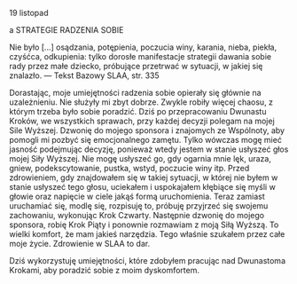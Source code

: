 19 listopad

a
STRATEGIE RADZENIA SOBIE 

 Nie było [...] osądzania, potępienia, poczucia winy, karania, nieba, piekła, czyśćca, odkupienia: tylko dorosłe manifestacje strategii dawania sobie rady przez małe dziecko, próbujące przetrwać w sytuacji, w jakiej się znalazło. — Tekst Bazowy SLAA, str. 335

 Dorastając, moje umiejętności radzenia sobie opierały się głównie na uzależnieniu. Nie służyły mi zbyt dobrze. Zwykle robiły więcej chaosu, z którym trzeba było sobie poradzić. Dziś po przepracowaniu Dwunastu Kroków, we wszystkich sprawach, przy każdej decyzji polegam na mojej Sile Wyższej. Dzwonię do mojego sponsora i znajomych ze Wspólnoty, aby pomogli mi pozbyć się emocjonalnego zamętu. Tylko wówczas mogę mieć jasność podejmując decyzję, ponieważ wtedy jestem w stanie usłyszeć głos mojej Siły Wyższej. Nie mogę usłyszeć go, gdy ogarnia mnie lęk, uraza, gniew, podekscytowanie, pustka, wstyd, poczucie winy itp. Przed zdrowieniem, gdy znajdowałem się w takiej sytuacji, w której nie byłem w stanie usłyszeć tego głosu, uciekałem i uspokajałem kłębiące się myśli w głowie oraz napięcie w ciele jakąś formą uruchomienia. Teraz zamiast uruchamiać się, modlę się, rozpisuję to, próbuję przyjrzeć się swojemu zachowaniu, wykonując Krok Czwarty. Następnie dzwonię do mojego sponsora, robię Krok Piąty i ponownie rozmawiam z moją Siłą Wyższą. To wielki komfort, że mam jakieś narzędzia. Tego właśnie szukałem przez całe moje życie. Zdrowienie w SLAA to dar.

 Dziś wykorzystuję umiejętności, które zdobyłem pracując nad Dwunastoma Krokami, aby poradzić sobie z moim dyskomfortem.
